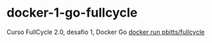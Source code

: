 # docker-1-go-fullcycle
Curso FullCycle 2.0, desafio 1, Docker Go
[docker run pbitts/fullcycle](https://hub.docker.com/repository/docker/pbitts/fullcycle/general)
